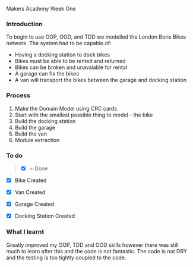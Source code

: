 Makers Academy Week One

### Introduction

To begin to use OOP, OOD, and TDD we modelled the London Boris Bikes network. The system had to be capable of: 

- Having a docking station to dock bikes
- Bikes must be able to be rented and returned
- Bikes can be broken and unavaiable for rental
- A garage can fix the bikes
- A van will transport the bikes between the garage and docking station 

### Process 

1. Make the Domain Model using CRC cards
2. Start with the smallest possible thing to model - the bike 
3. Build the docking station 
4. Build the garage 
5. Build the van 
6. Module extraction 

### To do 

> * [x] = Done

* [x] Bike Created
* [x] Van Created
* [x] Garage Created
* [x] Docking Station Created


### What I learnt 

Greatly improved my OOP, TDD and OOD skills however there was still much to learn after this and the code is not fantastic. The code is not DRY and the testing is too tightly coupled to the code. 
